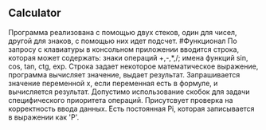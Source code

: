 ## Calculator
Программа реализована с помощью двух стеков, один для чисел, другой для знаков, с помощью них идет подсчет.
#Функционал
По запросу с клавиатуры в консольном приложении вводится строка, которая может содержать: знаки операций +,-,*,/; имена функций sin, cos, tan, ctg, exp. Строка задает некоторое математическое выражение, программа вычисляет значение, выдает результат. Запрашивается значение переменной x, если переменная есть в формуле, и вычисляется результат. Допустимо использование скобок для задачи специфического приоритета операций. Присутсвует проверка на корректность ввода данных. Есть постоянная Pi, которая записывается в выражении как 'P'.
